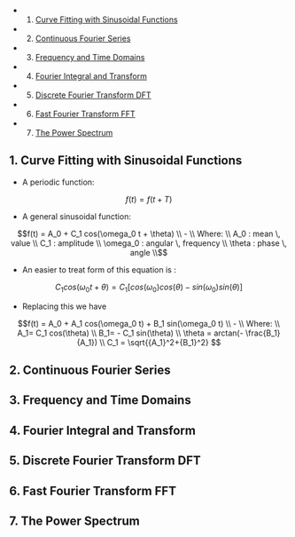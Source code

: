 <!-- vscode-markdown-toc -->
* 1. [Curve Fitting with Sinusoidal Functions](#CurveFittingwithSinusoidalFunctions)
* 2. [Continuous Fourier Series](#ContinuousFourierSeries)
* 3. [Frequency and Time Domains](#FrequencyandTimeDomains)
* 4. [Fourier Integral and Transform](#FourierIntegralandTransform)
* 5. [Discrete Fourier Transform DFT](#DiscreteFourierTransformDFT)
* 6. [Fast Fourier Transform FFT](#FastFourierTransformFFT)
* 7. [The Power Spectrum](#ThePowerSpectrum)

<!-- vscode-markdown-toc-config
	numbering=true
	autoSave=true
	/vscode-markdown-toc-config -->
<!-- /vscode-markdown-toc -->

##  1. <a name='CurveFittingwithSinusoidalFunctions'></a>Curve Fitting with Sinusoidal Functions

- A periodic function: 
``` math
f(t) = f(t+T)
```
- A general sinusoidal function: 
``` math
f(t) = A_0 + C_1 cos(\omega_0 t + \theta) \\
- \\
Where: \\
A_0 : mean \, value \\
C_1 : amplitude \\ 
\omega_0 : angular \, frequency \\
\theta : phase \, angle \\
```
- An easier to treat form of this equation is : 
``` math
C_1 cos(\omega_0 t + \theta) = C_1 [cos(\omega_0)cos(\theta) - sin(\omega_0)sin(\theta)]
```

- Replacing this we have

``` math
f(t) = A_0 + A_1 cos(\omega_0 t) + B_1 sin(\omega_0 t) \\
- \\
Where: \\
A_1= C_1 cos(\theta) \\
B_1= - C_1 sin(\theta) \\
\theta = arctan(- \frac{B_1}{A_1}) \\
C_1 = \sqrt{{A_1}^2+{B_1}^2}

```
 
##  2. <a name='ContinuousFourierSeries'></a>Continuous Fourier Series

##  3. <a name='FrequencyandTimeDomains'></a>Frequency and Time Domains

##  4. <a name='FourierIntegralandTransform'></a>Fourier Integral and Transform

##  5. <a name='DiscreteFourierTransformDFT'></a>Discrete Fourier Transform DFT

##  6. <a name='FastFourierTransformFFT'></a>Fast Fourier Transform FFT

##  7. <a name='ThePowerSpectrum'></a>The Power Spectrum